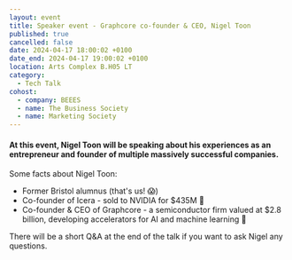 ```yaml
---
layout: event
title: Speaker event - Graphcore co-founder & CEO, Nigel Toon
published: true
cancelled: false
date: 2024-04-17 18:00:02 +0100
date_end: 2024-04-17 19:00:02 +0100
location: Arts Complex B.H05 LT
category:
  - Tech Talk
cohost:
  - company: BEEES
  - name: The Business Society
  - name: Marketing Society
---
```

#### At this event, Nigel Toon will be speaking about his experiences as an entrepreneur and founder of multiple massively successful companies.

Some facts about Nigel Toon:

- Former Bristol alumnus (that's us! 😱)
- Co-founder of Icera - sold to NVIDIA for $435M 🥶
- Co-founder & CEO of Graphcore - a semiconductor firm valued at $2.8 billion, developing accelerators for AI and machine learning 🦾

There will be a short Q&A at the end of the talk if you want to ask Nigel any questions.
